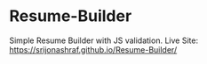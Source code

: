 # Resume-Builder
Simple Resume Builder with JS validation.
Live Site:
https://srijonashraf.github.io/Resume-Builder/
